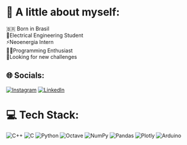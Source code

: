 # 💫 A little about myself:
🇧🇷 Born in Brasil <br>📖Electrical Engineering Student<br>⚡Neoenergia Intern<br>👨‍💻Programming Enthusiast<br>🔎Looking for new challenges<br>


## 🌐 Socials:
[![Instagram](https://img.shields.io/badge/Instagram-%23E4405F.svg?logo=Instagram&logoColor=white)](https://instagram.com/mateus1603) [![LinkedIn](https://img.shields.io/badge/LinkedIn-%230077B5.svg?logo=linkedin&logoColor=white)](https://linkedin.com/in/https://www.linkedin.com/in/mateus-marques-pinto-308a1423a/) 

# 💻 Tech Stack:
![C++](https://img.shields.io/badge/c++-%2300599C.svg?style=flat&logo=c%2B%2B&logoColor=white) ![C](https://img.shields.io/badge/c-%2300599C.svg?style=flat&logo=c&logoColor=white) ![Python](https://img.shields.io/badge/python-3670A0?style=flat&logo=python&logoColor=ffdd54) ![Octave](https://img.shields.io/badge/OCTAVE-darkblue?style=flat&logo=octave&logoColor=fcd683) ![NumPy](https://img.shields.io/badge/numpy-%23013243.svg?style=flat&logo=numpy&logoColor=white) ![Pandas](https://img.shields.io/badge/pandas-%23150458.svg?style=flat&logo=pandas&logoColor=white) ![Plotly](https://img.shields.io/badge/Plotly-%233F4F75.svg?style=flat&logo=plotly&logoColor=white) ![Arduino](https://img.shields.io/badge/-Arduino-00979D?style=flat&logo=Arduino&logoColor=white)

<!-- # 📊 GitHub Stats:
![](https://github-readme-stats.vercel.app/api?username=mateus1603&theme=tokyonight&hide_border=false&include_all_commits=true&count_private=true)<br/>
![](https://github-readme-streak-stats.herokuapp.com/?user=mateus1603&theme=tokyonight&hide_border=false)<br/>
![](https://github-readme-stats.vercel.app/api/top-langs/?username=mateus1603&theme=tokyonight&hide_border=false&include_all_commits=true&count_private=true&layout=compact)

## 🏆 GitHub Trophies
![](https://github-profile-trophy.vercel.app/?username=mateus1603&theme=nord&no-frame=false&no-bg=true&margin-w=4)

---
[![](https://visitcount.itsvg.in/api?id=mateus1603&icon=1&color=1)](https://visitcount.itsvg.in) -->

<!-- Proudly created with GPRM ( https://gprm.itsvg.in ) -->
